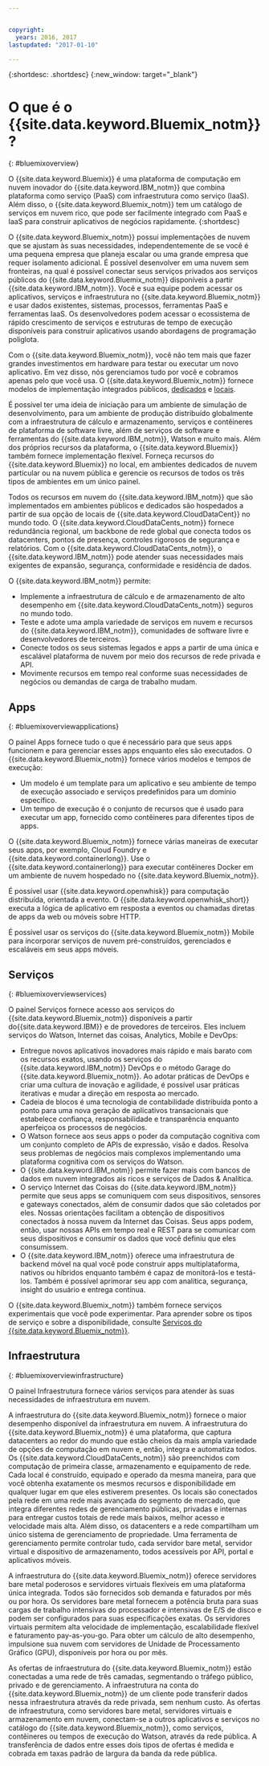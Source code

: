 ```yaml
---


copyright:
  years: 2016, 2017
lastupdated: "2017-01-10"

---
```


{:shortdesc: .shortdesc}
{:new_window: target="_blank"}

# O que é o {{site.data.keyword.Bluemix_notm}}?
{: #bluemixoverview}

O {{site.data.keyword.Bluemix}} é uma plataforma de computação em nuvem inovador do {{site.data.keyword.IBM_notm}} que combina plataforma como serviço (PaaS) com infraestrutura como serviço (IaaS). Além disso, o {{site.data.keyword.Bluemix_notm}} tem um catálogo de serviços em nuvem rico, que pode ser facilmente integrado com PaaS e IaaS para construir aplicativos de negócios rapidamente.
{:shortdesc}

O {{site.data.keyword.Bluemix_notm}} possui implementações de nuvem que se ajustam às suas necessidades, independentemente de se você é uma pequena empresa que planeja escalar ou uma grande empresa que requer isolamento adicional. É possível desenvolver em uma nuvem sem fronteiras, na qual é possível conectar seus serviços privados aos serviços públicos do {{site.data.keyword.Bluemix_notm}} disponíveis a partir {{site.data.keyword.IBM_notm}}. Você e sua equipe podem acessar os aplicativos, serviços e infraestrutura no {{site.data.keyword.Bluemix_notm}} e usar dados existentes, sistemas, processos, ferramentas PaaS e ferramentas IaaS. Os desenvolvedores podem acessar o ecossistema de rápido crescimento de serviços e estruturas de tempo de execução disponíveis para construir aplicativos usando abordagens de programação poliglota.
 
Com o {{site.data.keyword.Bluemix_notm}}, você não tem mais que fazer grandes investimentos em hardware para testar ou executar um novo aplicativo. Em vez disso, nós gerenciamos tudo por você e cobramos apenas pelo que você usa. O {{site.data.keyword.Bluemix_notm}} fornece modelos de implementação integrados públicos, [dedicados](/docs/dedicated/index.html) e [locais](/docs/local/index.html). 

É possível ter uma ideia de iniciação para um ambiente de simulação de desenvolvimento, para um ambiente de produção distribuído globalmente com a infraestrutura de cálculo e armazenamento, serviços e contêineres de plataforma de software livre, além de serviços de software e ferramentas do
{{site.data.keyword.IBM_notm}}, Watson e muito mais. Além dos próprios recursos da plataforma, o {{site.data.keyword.Bluemix}} também fornece implementação flexível. Forneça recursos do {{site.data.keyword.Bluemix}} no local, em ambientes dedicados de nuvem particular ou na nuvem pública e gerencie os recursos de todos os três tipos de ambientes em um único painel.
 
Todos os recursos em nuvem do {{site.data.keyword.IBM_notm}} que são implementados em ambientes públicos e dedicados são hospedados a partir de sua opção de locais de {{site.data.keyword.CloudDataCent}} no mundo todo. O {{site.data.keyword.CloudDataCents_notm}} fornece redundância regional, um backbone de rede global que conecta todos os datacenters, pontos de presença, controles rigorosos de segurança e relatórios. Com o {{site.data.keyword.CloudDataCents_notm}}, o {{site.data.keyword.IBM_notm}} pode atender suas necessidades mais exigentes de expansão, segurança, conformidade e residência de dados. 

O {{site.data.keyword.IBM_notm}} permite:

* Implemente a infraestrutura de cálculo e de armazenamento de alto desempenho em {{site.data.keyword.CloudDataCents_notm}} seguros no mundo todo.
* Teste e adote uma ampla variedade de serviços em nuvem e recursos do {{site.data.keyword.IBM_notm}}, comunidades de software livre e desenvolvedores de terceiros.
* Conecte todos os seus sistemas legados e apps a partir de uma única e escalável plataforma de nuvem por meio dos recursos de rede privada e API.
* Movimente recursos em tempo real conforme suas necessidades de negócios ou demandas de carga de trabalho mudam.

## Apps
{: #bluemixoverviewapplications}

O painel Apps fornece tudo o que é necessário para que seus apps funcionem e para gerenciar esses apps enquanto eles são executados. O {{site.data.keyword.Bluemix_notm}} fornece vários modelos e tempos de execução:

* Um modelo é um template para um aplicativo e seu ambiente de tempo de execução associado e serviços predefinidos para um domínio específico. 
* Um tempo de execução é o conjunto de recursos que é usado para executar um app, fornecido como contêineres para diferentes tipos de apps.

O {{site.data.keyword.Bluemix_notm}} fornece várias maneiras de executar seus apps, por exemplo, Cloud Foundry e {{site.data.keyword.containerlong}}. Use o {{site.data.keyword.containerlong}} para executar contêineres Docker em um ambiente de nuvem hospedado no {{site.data.keyword.Bluemix_notm}}. 

É possível usar {{site.data.keyword.openwhisk}} para computação distribuída, orientada a evento. O {{site.data.keyword.openwhisk_short}} executa a lógica de aplicativo em
resposta a eventos ou chamadas diretas de apps da web ou móveis sobre HTTP.
 
É possível usar os serviços do {{site.data.keyword.Bluemix_notm}} Mobile para incorporar serviços de nuvem pré-construídos, gerenciados e escaláveis em seus apps móveis. 

## Serviços
{: #bluemixoverviewservices}

O painel Serviços fornece acesso aos serviços do {{site.data.keyword.Bluemix_notm}} disponíveis a partir do{{site.data.keyword.IBM}} e de provedores de terceiros. Eles incluem serviços do Watson, Internet das coisas, Analytics, Mobile e DevOps:

* Entregue novos aplicativos inovadores mais rápido e mais barato com os recursos exatos, usando os serviços do {{site.data.keyword.IBM_notm}} DevOps e o método Garage do {{site.data.keyword.Bluemix_notm}}. Ao adotar práticas de DevOps e criar uma cultura de inovação e agilidade, é possível usar práticas iterativas e mudar a direção em resposta ao mercado.
* Cadeia de blocos é uma tecnologia de contabilidade distribuída ponto a ponto para uma nova geração de aplicativos transacionais que estabelece confiança, responsabilidade e transparência enquanto aperfeiçoa os processos de negócios.  
* O Watson fornece aos seus apps o poder da computação cognitiva com um conjunto completo de APIs de expressão, visão e dados.  Resolva seus problemas de negócios mais complexos implementando uma plataforma cognitiva com os serviços do Watson.
* O {{site.data.keyword.IBM_notm}} permite fazer mais com bancos de dados em nuvem integrados ais ricos e serviços de Dados & Analítica. 
* O serviço Internet das Coisas do {{site.data.keyword.IBM_notm}} permite que seus apps se comuniquem com seus dispositivos, sensores e gateways conectados, além de consumir dados que são coletados por eles. Nossas orientações facilitam a obtenção de dispositivos conectados à nossa nuvem da Internet das Coisas. Seus apps podem, então, usar nossas APIs em tempo real e REST para se comunicar com seus dispositivos e consumir os dados que você definiu que eles consumissem. 
* O {{site.data.keyword.IBM_notm}} oferece uma infraestrutura de backend móvel na qual você pode construir apps multiplataforma, nativos ou híbridos enquanto também é capaz de monitorá-los e testá-los. Também é possível aprimorar seu app com analítica, segurança, insight do usuário e entrega contínua. 
 
O {{site.data.keyword.Bluemix_notm}} também fornece serviços experimentais que você pode experimentar. Para aprender sobre os tipos de serviço e sobre a disponibilidade, consulte [Serviços do {{site.data.keyword.Bluemix_notm}}](/docs/services/index.html).


## Infraestrutura
{: #bluemixoverviewinfrastructure}

O painel Infraestrutura fornece vários serviços para atender às suas necessidades de infraestrutura em nuvem.

A infraestrutura do {{site.data.keyword.Bluemix_notm}} fornece o maior desempenho disponível da infraestrutura em nuvem. A infraestrutura do {{site.data.keyword.Bluemix_notm}} é uma plataforma, que captura datacenters ao redor do mundo que estão cheios da mais ampla variedade de opções de computação em nuvem e, então, integra e automatiza todos. Os {{site.data.keyword.CloudDataCents_notm}} são preenchidos com computação de primeira classe, armazenamento e equipamento de rede. Cada local é construído, equipado e operado da mesma maneira, para que você obtenha exatamente os mesmos recursos e disponibilidade em qualquer lugar em que eles estiverem presentes. Os locais são conectados pela rede em uma rede mais avançada do segmento de mercado, que integra diferentes redes de gerenciamento públicas, privadas e internas para entregar custos totais de rede mais baixos, melhor acesso e velocidade mais alta. Além disso, os datacenters e a rede compartilham um único sistema de gerenciamento de propriedade. Uma ferramenta de gerenciamento permite controlar tudo, cada servidor bare metal, servidor virtual e dispositivo de armazenamento, todos acessíveis por API, portal e aplicativos móveis.

A infraestrutura do {{site.data.keyword.Bluemix_notm}} oferece servidores bare metal poderosos e servidores virtuais flexíveis em uma plataforma única integrada. Todos são fornecidos sob demanda e faturados por mês ou por hora. Os servidores bare metal fornecem a potência bruta para suas cargas de trabalho intensivas do processador e intensivas de E/S de disco e podem ser configurados para suas especificações exatas. Os servidores virtuais permitem alta velocidade de implementação, escalabilidade flexível e faturamento pay-as-you-go. Para obter um cálculo de alto desempenho, impulsione sua nuvem com servidores de Unidade de Processamento Gráfico (GPU), disponíveis por hora ou por mês. 

As ofertas de infraestrutura do {{site.data.keyword.Bluemix_notm}} estão conectadas a uma rede de três camadas, segmentando o tráfego público, privado e de gerenciamento. A infraestrutura na conta do {{site.data.keyword.Bluemix_notm}} de um cliente pode transferir dados nessa infraestrutura através da rede privada, sem nenhum custo. As ofertas de infraestrutura, como servidores bare metal, servidores virtuais e armazenamento em nuvem, conectam-se a outros aplicativos e serviços no catálogo do {{site.data.keyword.Bluemix_notm}}, como serviços, contêineres ou tempos de execução do Watson, através
da rede pública. A transferência de dados entre esses dois tipos de ofertas é medida e cobrada em taxas padrão de largura da banda da rede pública.


